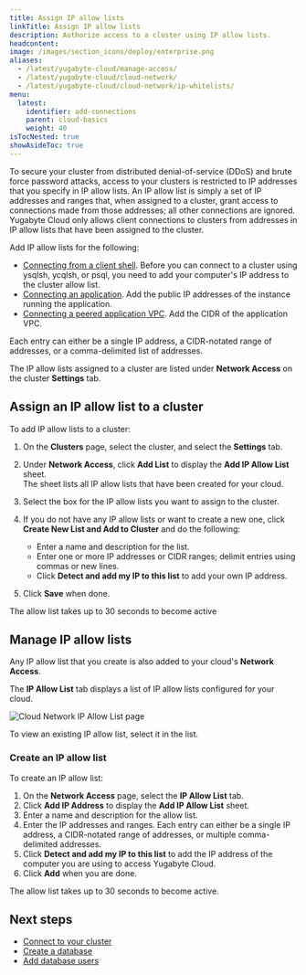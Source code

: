 ```yaml
---
title: Assign IP allow lists
linkTitle: Assign IP allow lists
description: Authorize access to a cluster using IP allow lists.
headcontent:
image: /images/section_icons/deploy/enterprise.png
aliases:
  - /latest/yugabyte-cloud/manage-access/
  - /latest/yugabyte-cloud/cloud-network/
  - /latest/yugabyte-cloud/cloud-network/ip-whitelists/
menu:
  latest:
    identifier: add-connections
    parent: cloud-basics
    weight: 40
isTocNested: true
showAsideToc: true
---
```


To secure your cluster from distributed denial-of-service (DDoS) and brute force password attacks, access to your clusters is restricted to IP addresses that you specify in IP allow lists. An IP allow list is simply a set of IP addresses and ranges that, when assigned to a cluster, grant access to connections made from those addresses; all other connections are ignored. Yugabyte Cloud only allows client connections to clusters from addresses in IP allow lists that have been assigned to the cluster.

Add IP allow lists for the following:

- [Connecting from a client shell](../../cloud-connect/connect-client-shell/). Before you can connect to a cluster using ysqlsh, ycqlsh, or psql, you need to add your computer's IP address to the cluster allow list.
- [Connecting an application](../../cloud-connect/connect-applications/). Add the public IP addresses of the instance running the application.
- [Connecting a peered application VPC](../../cloud-network/). Add the CIDR of the application VPC.

Each entry can either be a single IP address, a CIDR-notated range of addresses, or a comma-delimited list of addresses.

The IP allow lists assigned to a cluster are listed under **Network Access** on the cluster **Settings** tab.

## Assign an IP allow list to a cluster

To add IP allow lists to a cluster:

1. On the **Clusters** page, select the cluster, and select the **Settings** tab.
1. Under **Network Access**, click **Add List** to display the **Add IP Allow List** sheet.
    \
    The sheet lists all IP allow lists that have been created for your cloud.

1. Select the box for the IP allow lists you want to assign to the cluster.
1. If you do not have any IP allow lists or want to create a new one, click **Create New List and Add to Cluster** and do the following:
    - Enter a name and description for the list.
    - Enter one or more IP addresses or CIDR ranges; delimit entries using commas or new lines.
    - Click **Detect and add my IP to this list** to add your own IP address.
1. Click **Save** when done.

The allow list takes up to 30 seconds to become active

## Manage IP allow lists

Any IP allow list that you create is also added to your cloud's **Network Access**.

The **IP Allow List** tab displays a list of IP allow lists configured for your cloud.

![Cloud Network IP Allow List page](/images/yb-cloud/cloud-networking-ip.png)

To view an existing IP allow list, select it in the list.

### Create an IP allow list

To create an IP allow list:

1. On the **Network Access** page, select the **IP Allow List** tab.
1. Click **Add IP Address** to display the **Add IP Allow List** sheet.
1. Enter a name and description for the allow list.
1. Enter the IP addresses and ranges. Each entry can either be a single IP address, a CIDR-notated range of addresses, or multiple comma-delimited addresses.
1. Click **Detect and add my IP to this list** to add the IP address of the computer you are using to access Yugabyte Cloud.
1. Click **Add** when you are done.

The allow list takes up to 30 seconds to become active.

## Next steps

- [Connect to your cluster](../../cloud-connect/)
- [Create a database](../../cloud-connect/create-databases)
- [Add database users](../../cloud-connect/add-users/)
